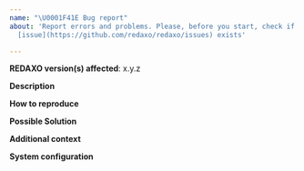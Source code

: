 ```yaml
---
name: "\U0001F41E Bug report"
about: 'Report errors and problems. Please, before you start, check if an related
  [issue](https://github.com/redaxo/redaxo/issues) exists'

---
```


**REDAXO version(s) affected**: x.y.z

**Description**  
<!-- A clear and concise description of the problem. -->

**How to reproduce**  
<!-- Code and/or config needed to reproduce the problem -->

**Possible Solution**  
<!--- Optional: only if you have suggestions on a fix/reason for the bug -->

**Additional context**  
<!-- Optional: any other context about the problem: system log messages, screenshots, etc. -->

**System configuration**
<!-- Optional: Since Version 5.7 it is possible to generate a system report, paste in here the markdown version -->
